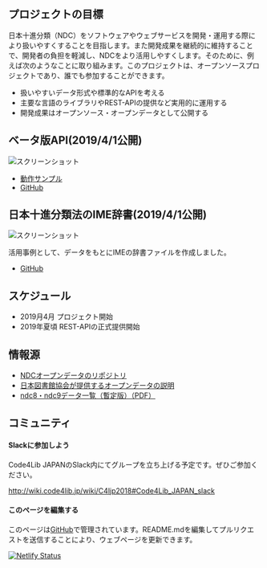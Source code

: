 ## プロジェクトの目標

日本十進分類（NDC）をソフトウェアやウェブサービスを開発・運用する際により扱いやすくすることを目指します。また開発成果を継続的に維持することで、開発者の負担を軽減し、NDCをより活用しやすくします。そのために、例えば次のようなことに取り組みます。このプロジェクトは、オープンソースプロジェクトであり、誰でも参加することができます。

- 扱いやすいデータ形式や標準的なAPIを考える
- 主要な言語のライブラリやREST-APIの提供など実用的に運用する
- 開発成果はオープンソース・オープンデータとして公開する

## ベータ版API(2019/4/1公開)

![スクリーンショット](dist/img/api.png) 

- [動作サンプル](https://api-4pccg7v5ma-an.a.run.app/)
- [GitHub](https://github.com/ndc-dev/python-parser)

## 日本十進分類法のIME辞書(2019/4/1公開)

![スクリーンショット](dist/img/dic.gif) 

活用事例として、データをもとにIMEの辞書ファイルを作成しました。

- [GitHub](https://github.com/ndc-dev/ndc-ime-dic)

## スケジュール

- 2019月4月 プロジェクト開始
- 2019年夏頃 REST-APIの正式提供開始

## 情報源

- [NDCオープンデータのリポジトリ](https://github.com/ndc-dev/opendata)
- [日本図書館協会が提供するオープンデータの説明](https://www.jla.or.jp/committees/bunrui//tabid/789/Default.aspx)
- [ndc8・ndc9データ一覧（暫定版）（PDF）](https://www.jla.or.jp/Portals/0/data/iinkai/bunrui/1_NDC%E3%83%87%E3%83%BC%E3%82%BF%E4%B8%80%E8%A6%A7%EF%BC%88%E6%9A%AB%E5%AE%9A%E7%89%88%EF%BC%89.pdf)

## コミュニティ

#### Slackに参加しよう

Code4Lib JAPANのSlack内にてグループを立ち上げる予定です。ぜひご参加ください。

http://wiki.code4lib.jp/wiki/C4ljp2018#Code4Lib_JAPAN_slack


#### このページを編集する

このページは[GitHub](https://github.com/ndc-dev/web)で管理されています。README.mdを編集してプルリクエストを送信することにより、ウェブページを更新できます。

[![Netlify Status](https://api.netlify.com/api/v1/badges/a68f14ab-1fe3-488b-b8ad-7adc160fb233/deploy-status)](https://app.netlify.com/sites/heuristic-wing-da54ea/deploys)
